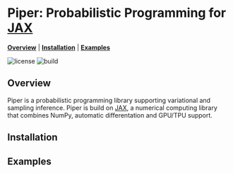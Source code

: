 # Piper: Probabilistic Programming for [JAX]

[**Overview**](#overview)
| [**Installation**](#installation)
| [**Examples**](https://github.com/branislav1991/piper/tree/master/examples/)

![license](https://img.shields.io/github/license/branislav1991/piper)
![build](https://img.shields.io/github/workflow/status/branislav1991/piper/Python%20package)

## Overview

Piper is a probabilistic programming library supporting variational and sampling inference. Piper is build on [JAX], a numerical computing library that combines NumPy, automatic differentation and GPU/TPU support.

## Installation

## Examples

[JAX]: https://github.com/google/jax